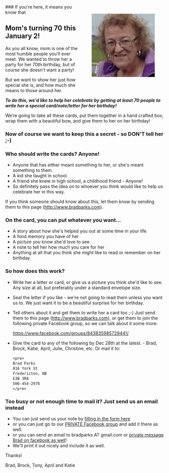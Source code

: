 <img style="border:0; padding:30px;width:200px;float: right;" src="ma.jpg">
### If you're here, it means you know that 

## Mom's turning 70 this January 2! 

As you all know, mom is one of the most humble people you'll ever meet. We wanted to throw her a party for her 70th birthday, but of course she doesn't want a party!

But we want to show her just how special she is, and how much she means to those around her.

***To do this, we'd like to help her celebrate by getting at least 70 people to write her a special card/note/letter for her birthday!***

We’re going to take all these cards, put them together in a hand crafted box, wrap them with a beautiful bow, and give them to her on her birthday!

### Now of course we want to keep this a secret - so DON'T tell her ;-)

### Who should write the cards? Anyone! 
- Anyone that has either meant something to her, or she's meant something to them.
- A kid she taught in school.
- A friend she knew in high school, a childhood friend - Anyone! 
- So definitely pass the idea on to whoever you think would like to help us celebrate her in this way.


If you think someone should know about this, let them know by sending them to this page (http://www.bradparks.com). 

### On the card, you can put whatever you want... 
- A story about how she's helped you out at some time in your life
- A fond memory you have of her
- A *picture* you know she'd love to see
- A note to tell her how much you care for her 
- Anything at all that you think she might like to read or remember on her birthday

### So how does this work?

- Write her a letter or card, or give us a picture you think she'd like to see. Any size at all, but preferably under a standard envelope size.
- Seal the letter if you like - we're not going to read them unless you want us to. We just want it to be a beautiful surprise for her birthday.
- Tell others about it and get them to write her a card too ;-) Just send them to this page (http://www.bradparks.com), or get them to join the following private Facebook group, so we can talk about it some more:

    https://www.facebook.com/groups/843835985729441/

- Give the card to any of the following by Dec 28th at the latest.  - Brad, Brock, Katie, April, Julie, Christine, etc. Or mail it to:

      <pre>
      Brad Parks
      816 York St
      Fredericton, NB
      E3B 3R8
      506-454-2976
      </pre>

### Too busy or not enough time to mail it? Just send us an email instead
- You can just send us your note by [filling in the form here](http://goo.gl/forms/xPw5S11eHP)
- or you can just go to our [PRIVATE Facebook group](https://www.facebook.com/groups/843835985729441/) and add it there as well.
- or you can send an email to bradparks AT gmail.com or [private message Brad on facebook as well](https://www.facebook.com/mrbradparks)!
- We'll print it out nicely and include it as well.

Thanks!

Brad, Brock, Tony, April and Katie
